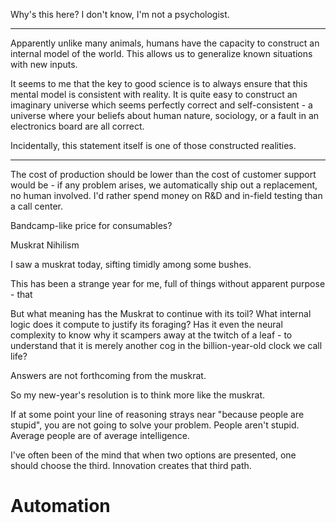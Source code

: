 Why's this here? I don't know, I'm not a psychologist. 

<hr>

Apparently unlike many animals, humans have the capacity to construct an internal model of the world. This allows us to generalize known situations with new inputs. 

It seems to me that the key to good science is to always ensure that this mental model is consistent with reality. It is quite easy to construct an imaginary universe which seems perfectly correct and self-consistent - a universe where your beliefs about human nature, sociology, or a fault in an electronics board are all correct.

Incidentally, this statement itself is one of those constructed realities.

<hr>

The cost of production should be lower than the cost of customer support would be - if any problem arises, we automatically ship out a replacement, no human involved. I'd rather spend money on R&D and in-field testing than a call center.

Bandcamp-like price for consumables?



Muskrat Nihilism

I saw a muskrat today, sifting timidly among some bushes.

This has been a strange year for me, full of things without apparent purpose - that 

But what meaning has the Muskrat to continue with its toil? What internal logic does it compute to justify its foraging? Has it even the neural complexity to know why it scampers away at the twitch of a leaf - to understand that it is merely another cog in the billion-year-old clock we call life?

Answers are not forthcoming from the muskrat.

So my new-year's resolution is to think more like the muskrat. 



If at some point your line of reasoning strays near "because people are stupid", you are not going to solve your problem. People aren't stupid. Average people are of average intelligence. 

I've often been of the mind that when two options are presented, one should choose the third. Innovation creates that third path.



# Automation

